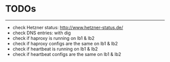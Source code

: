 # TODOs
---
- check Hetzner status: <http://www.hetzner-status.de/>
- check DNS entries: with dig
- check if haproxy is running on lb1 & lb2
- check if haproxy configs are the same on lb1 & lb2
- check if heartbeat is running on lb1 & lb2
- check if heartbeat configs are the same on lb1 & lb2
